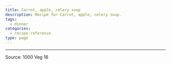 ```yaml
---
title: Carrot, apple, celery soup
description: Recipe for Carrot, apple, celery soup.
tags:
  - dinner
categories:
  - recipe-reference
type: page
---
```


---

Source: 1000 Veg 16